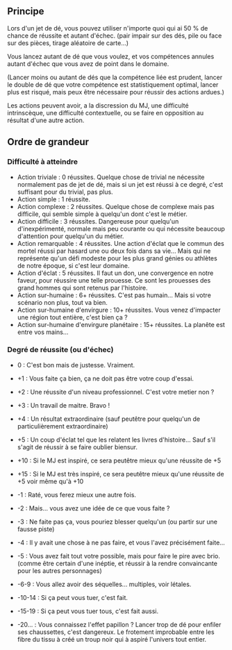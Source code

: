 ## Principe
Lors d'un jet de dé, vous pouvez utiliser n'importe quoi qui ai 50 % de chance de réussite et autant d'échec. (pair impair sur des dés, pile ou face sur des pièces, tirage aléatoire de carte...)

Vous lancez autant de dé que vous voulez, et vos compétences annules autant d'échec que vous avez de point dans le domaine.

(Lancer moins ou autant de dés que la compétence liée est prudent, lancer le double de dé que votre compétence est statistiquement optimal, lancer plus est risqué, mais peux être nécessaire pour réussir des actions ardues.)

Les actions peuvent avoir, a la discression du MJ, une difficulté intrinscèque, une difficulté contextuelle, ou se faire en opposition au résultat d'une autre action.

## Ordre de grandeur

### Difficulté à atteindre
- Action triviale : 0 réussites. Quelque chose de trivial ne nécessite normalement pas de jet de dé, mais si un jet est réussi à ce degré, c'est suffisant pour du trivial, pas plus.
- Action simple : 1 réussite.
- Action complexe : 2 réussites. Quelque chose de complexe mais pas difficile, qui semble simple à quelqu'un dont c'est le métier.
- Action difficile : 3 réussites. Dangereuse pour quelqu'un d'inexpérimenté, normale mais peu courante ou qui nécessite beaucoup d'attention pour quelqu'un du métier.
- Action remarquable : 4 réussites. Une action d'éclat que le commun des mortel réussi par hasard une ou deux fois dans sa vie... Mais qui ne représente qu'un défi modeste pour les plus grand génies ou athlètes de notre époque, si c'est leur domaine.
- Action d'éclat : 5 réussites. Il faut un don, une convergence en notre faveur, pour réussire une telle prouesse. Ce sont les prouesses des grand hommes qui sont retenus par l'histoire.
- Action sur-humaine : 6+ réussites. C'est pas humain... Mais si votre scénario non plus, tout va bien.
- Action sur-humaine d'envirgure : 10+ réussites. Vous venez d'impacter une région tout entière, c'est bien ça ?
- Action sur-humaine d'envirgure planétaire : 15+ réussites. La planête est entre vos mains...

### Degré de réussite (ou d'échec)
- 0 : C'est bon mais de justesse. Vraiment.
- +1 : Vous faite ça bien, ça ne doit pas être votre coup d'essai.
- +2 : Une réussite d'un niveau professionnel. C'est votre metier non ?
- +3 : Un travail de maitre. Bravo !
- +4 : Un résultat extraordinaire (sauf peutêtre pour quelqu'un de particulièrement extraordinaire)
- +5 : Un coup d'éclat tel que les relatent les livres d'histoire... Sauf s'il s'agit de réussir à se faire oublier biensur.
- +10 : Si le MJ est inspiré, ce sera peutêtre mieux qu'une réussite de +5
- +15 : Si le MJ est très inspiré, ce sera peutêtre mieux qu'une réussite de +5 voir même qu'à +10

- -1 : Raté, vous ferez mieux une autre fois.
- -2 : Mais... vous avez une idée de ce que vous faite ?
- -3 : Ne faite pas ça, vous pouriez blesser quelqu'un (ou partir sur une fausse piste)
- -4 : Il y avait une chose à ne pas faire, et vous l'avez précisément faite...
- -5 : Vous avez fait tout votre possible, mais pour faire le pire avec brio. (comme être certain d'une inéptie, et réussir à la rendre convaincante pour les autres personnages)
- -6-9 : Vous allez avoir des séquelles... multiples, voir létales.
- -10-14 : Si ça peut vous tuer, c'est fait.
- -15-19 : Si ça peut vous tuer tous, c'est fait aussi.
- -20... : Vous connaissez l'effet papillon ? Lancer trop de dé pour enfiler ses chaussettes, c'est dangereux. Le frotement improbable entre les fibre du tissu à créé un troup noir qui à aspiré l'univers tout entier.



